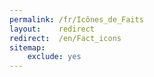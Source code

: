 ```yaml
---
permalink: /fr/Icônes_de_Faits
layout:    redirect
redirect:  /en/Fact_icons
sitemap:
    exclude: yes
---
```

